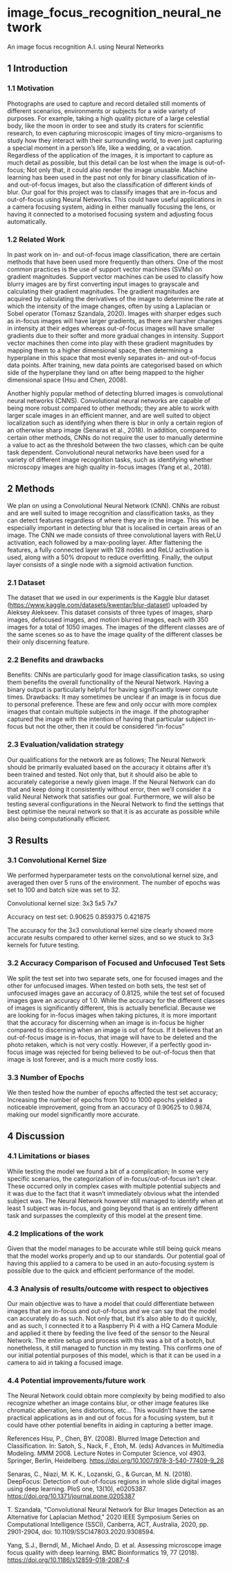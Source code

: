 # image_focus_recognition_neural_network
An image focus recognition A.I. using Neural Networks

## 1	Introduction
### 1.1	Motivation
Photographs are used to capture and record detailed still moments of different scenarios, environments or subjects for a wide variety of purposes. For example, taking a high quality picture of a large celestial body, like the moon in order to see and study its craters for scientific research, to even capturing microscopic images of tiny micro-organisms to study how they interact with their surrounding world, to even just capturing a special moment in a person’s life, like a wedding, or a vacation. Regardless of the application of the images, it is important to capture as much detail as possible, but this detail can be lost when the image is out-of-focus; Not only that, it could also render the image unusable. Machine learning has been used in the past not only for binary classification of in- and out-of-focus images, but also the classification of different kinds of blur. Our goal for this project was to classify images that are in-focus and out-of-focus using Neural Networks. This could have useful applications in a camera focusing system, aiding in either manually focusing the lens, or having it connected to a motorised focusing system and adjusting focus automatically.

### 1.2	Related Work
In past work on in- and out-of-focus image classification, there are certain methods that have been used more frequently than others.  One of the most common practices is the use of support vector machines (SVMs) on gradient magnitudes. Support vector machines can be used to classify how blurry images are by first converting input images to grayscale and calculating their gradient magnitudes.  The gradient magnitudes are acquired by calculating the derivatives of the image to determine the rate at which the intensity of the image changes, often by using a Laplacian or Sobel operator (Tomasz Szandala, 2020).  Images with sharper edges such as in-focus images will have larger gradients, as there are harsher changes in intensity at their edges whereas out-of-focus images will have smaller gradients due to their softer and more gradual changes in intensity.  Support vector machines then come into play with these gradient magnitudes by mapping them to a higher dimensional space, then determining a hyperplane in this space that most evenly separates in- and out-of-focus data points.  After training, new data points are categorised based on which side of the hyperplane they land on after being mapped to the higher dimensional space (Hsu and Chen, 2008).

Another highly popular method of detecting blurred images is convolutional neural networks (CNNS).  Convolutional neural networks are capable of being more robust compared to other methods; they are able to work with larger scale images in an efficient manner, and are well suited to object localization such as identifying when there is blur in only a certain region of an otherwise sharp image (Senaras et al., 2018).  In addition, compared to certain other methods, CNNs do not require the user to manually determine a value to act as the threshold between the two classes, which can be quite task dependent. Convolutional neural networks have been used for a variety of different image recognition tasks, such as identifying whether microscopy images are high quality in-focus images (Yang et al., 2018).


## 2	Methods
We plan on using a Convolutional Neural Network (CNN).  CNNs are robust and are well suited to image recognition and classification tasks, as they can detect features regardless of where they are in the image.  This will be especially important in detecting blur that is localised in certain areas of an image. The CNN we made consists of three convolutional layers with ReLU activation, each followed by a max-pooling layer. After flattening the features, a fully connected layer with 128 nodes and ReLU activation is used, along with a 50% dropout to reduce overfitting. Finally, the output layer consists of a single node with a sigmoid activation function.

### 2.1	Dataset
The dataset that we used in our experiments is the Kaggle blur dataset (https://www.kaggle.com/datasets/kwentar/blur-dataset) uploaded by Aleksey Alekseev.  This dataset consists of three types of images, sharp images, defocused images, and motion blurred images, each with 350 images for a total of 1050 images.  The images of the different classes are of the same scenes so as to have the image quality of the different classes be their only discerning feature.


### 2.2	Benefits and drawbacks
Benefits:
CNNs are particularly good for image classification tasks, so using them benefits the overall functionality of the Neural Network.
Having a binary output is particularly helpful for having significantly lower compute times. 
Drawbacks:
It may sometimes be unclear if an image is in focus due to personal preference. These are few and only occur with more complex images that contain multiple subjects in the image. If the photographer captured the image with the intention of having that particular subject in-focus but not the other, then it could be considered “in-focus”

### 2.3	Evaluation/validation strategy
Our qualifications for the network are as follows; The Neural Network should be primarily evaluated based on the accuracy it obtains after it’s been trained and tested. Not only that, but it should also be able to accurately categorise a newly given image. If the Neural Network can do that and keep doing it consistently without error, then we’ll consider it a valid Neural Network that satisfies our goal. Furthermore, we will also be testing several configurations in the Neural Network to find the settings that best optimise the neural network so that it is as accurate as possible while also being computationally efficient. 


## 3	Results
### 3.1	Convolutional Kernel Size
We performed hyperparameter tests on the convolutional kernel size, and averaged then over 5 runs of the environment. The number of epochs was set to 100 and batch size was set to 32.

Convolutional kernel size:
3x3
5x5
7x7

Accuracy on test set:
0.90625
0.859375
0.421875


The accuracy for the 3x3 convolutional kernel size clearly showed more accurate results compared to other kernel sizes, and so we stuck to 3x3 kernels for future testing.

### 3.2	Accuracy Comparison of Focused and Unfocused Test Sets
We split the test set into two separate sets, one for focused images and the other for unfocused images.  When tested on both sets, the test set of unfocused images gave an accuracy of 0.8125, while the test set of focused images gave an accuracy of 1.0.
While the accuracy for the different classes of images is significantly different, this is actually beneficial.  Because we are looking for in-focus images when taking pictures, it is more important that the accuracy for discerning when an image is in-focus be higher compared to discerning when an image is out of focus.  If it believes that an out-of-focus image is in-focus, that image will have to be deleted and the photo retaken, which is not very costly. However, if a perfectly good in-focus image was rejected for being believed to be out-of-focus then that image is lost forever, and is a much more costly loss.

### 3.3	Number of Epochs
We then tested how the number of epochs affected the test set accuracy;  Increasing the number of epochs from 100 to 1000 epochs yielded a noticeable improvement, going from an accuracy of 0.90625 to 0.9874, making our model significantly more accurate. 


## 4	Discussion
### 4.1	Limitations or biases
While testing the model we found a bit of a complication; In some very specific scenarios, the categorization of in-focus/out-of-focus isn’t clear. These occurred only in complex cases with multiple potential subjects and it was due to the fact that it wasn’t immediately obvious what the intended subject was. The Neural Network however still managed to identify when at least 1 subject was in-focus, and going beyond that is an entirely different task and surpasses the complexity of this model at the present time.

### 4.2	Implications of the work
Given that the model manages to be accurate while still being quick means that the model works properly and up to our standards. Our potential goal of having this applied to a camera to be used in an auto-focusing system is possible due to the quick and efficient performance of the model. 


### 4.3	Analysis of results/outcome with respect to objectives
Our main objective was to have a model that could differentiate between images that are in-focus and out-of-focus and we can say that the model can accurately do as such. Not only that, but it’s also able to do it quickly, and as such, I connected it to a Raspberry Pi 4 with a HQ Camera Module and applied it there by feeding the live feed of the sensor to the Neural Network. The entire setup and process with this was a bit of a botch, but nonetheless, it still managed to function in my testing. This confirms one of our initial potential purposes of this model, which is that it can be used in a camera to aid in taking a focused image. 

### 4.4	Potential improvements/future work
The Neural Network could obtain more complexity by being modified to also recognize whether an image contains blur, or other image features like chromatic aberration, lens distortions, etc…  This wouldn’t have the same practical applications as in and out of focus for a focusing system,  but it could have other potential benefits in aiding in capturing a better image.


References
Hsu, P., Chen, BY. (2008). Blurred Image Detection and Classification. In: Satoh, S., Nack, F., Etoh, M. (eds) Advances in Multimedia Modeling. MMM 2008. Lecture Notes in Computer Science, vol 4903. Springer, Berlin, Heidelberg. https://doi.org/10.1007/978-3-540-77409-9_26

Senaras, C., Niazi, M. K. K., Lozanski, G., & Gurcan, M. N. (2018). DeepFocus: Detection of out-of-focus regions in whole slide digital images using deep learning. PloS one, 13(10), e0205387. https://doi.org/10.1371/journal.pone.0205387

T. Szandała, "Convolutional Neural Network for Blur Images Detection as an Alternative for Laplacian Method," 2020 IEEE Symposium Series on Computational Intelligence (SSCI), Canberra, ACT, Australia, 2020, pp. 2901-2904, doi: 10.1109/SSCI47803.2020.9308594.

Yang, S.J., Berndl, M., Michael Ando, D. et al. Assessing microscope image focus quality with deep learning. BMC Bioinformatics 19, 77 (2018). https://doi.org/10.1186/s12859-018-2087-4


